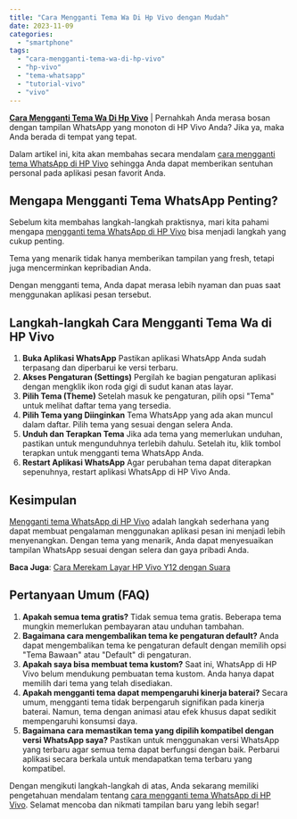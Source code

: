 ```yaml
---
title: "Cara Mengganti Tema Wa Di Hp Vivo dengan Mudah"
date: 2023-11-09
categories: 
  - "smartphone"
tags: 
  - "cara-mengganti-tema-wa-di-hp-vivo"
  - "hp-vivo"
  - "tema-whatsapp"
  - "tutorial-vivo"
  - "vivo"
---
```


**[Cara Mengganti Tema Wa Di Hp Vivo](https://ajiekusumadhany.com/cara-mengganti-tema-wa-di-hp-vivo/)** | Pernahkah Anda merasa bosan dengan tampilan WhatsApp yang monoton di HP Vivo Anda? Jika ya, maka Anda berada di tempat yang tepat.

Dalam artikel ini, kita akan membahas secara mendalam [cara mengganti tema WhatsApp di HP Vivo](https://ajiekusumadhany.com/cara-mengganti-tema-wa-di-hp-vivo/) sehingga Anda dapat memberikan sentuhan personal pada aplikasi pesan favorit Anda.

## Mengapa Mengganti Tema WhatsApp Penting?

Sebelum kita membahas langkah-langkah praktisnya, mari kita pahami mengapa [mengganti tema WhatsApp di HP Vivo](https://ajiekusumadhany.com/cara-mengganti-tema-wa-di-hp-vivo/) bisa menjadi langkah yang cukup penting.

Tema yang menarik tidak hanya memberikan tampilan yang fresh, tetapi juga mencerminkan kepribadian Anda.

Dengan mengganti tema, Anda dapat merasa lebih nyaman dan puas saat menggunakan aplikasi pesan tersebut.

## Langkah-langkah Cara Mengganti Tema Wa di HP Vivo

1. **Buka Aplikasi WhatsApp** Pastikan aplikasi WhatsApp Anda sudah terpasang dan diperbarui ke versi terbaru.
2. **Akses Pengaturan (Settings)** Pergilah ke bagian pengaturan aplikasi dengan mengklik ikon roda gigi di sudut kanan atas layar.
3. **Pilih Tema (Theme)** Setelah masuk ke pengaturan, pilih opsi "Tema" untuk melihat daftar tema yang tersedia.
4. **Pilih Tema yang Diinginkan** Tema WhatsApp yang ada akan muncul dalam daftar. Pilih tema yang sesuai dengan selera Anda.
5. **Unduh dan Terapkan Tema** Jika ada tema yang memerlukan unduhan, pastikan untuk mengunduhnya terlebih dahulu. Setelah itu, klik tombol terapkan untuk mengganti tema WhatsApp Anda.
6. **Restart Aplikasi WhatsApp** Agar perubahan tema dapat diterapkan sepenuhnya, restart aplikasi WhatsApp di HP Vivo Anda.

## Kesimpulan

[Mengganti tema WhatsApp di HP Vivo](https://ajiekusumadhany.com/cara-mengganti-tema-wa-di-hp-vivo/) adalah langkah sederhana yang dapat membuat pengalaman menggunakan aplikasi pesan ini menjadi lebih menyenangkan. Dengan tema yang menarik, Anda dapat menyesuaikan tampilan WhatsApp sesuai dengan selera dan gaya pribadi Anda.

**Baca Juga**: [Cara Merekam Layar HP Vivo Y12 dengan Suara](https://ajiekusumadhany.com/cara-merekam-layar-hp-vivo-y12-dengan-suara/)

## Pertanyaan Umum (FAQ)

1. **Apakah semua tema gratis?** Tidak semua tema gratis. Beberapa tema mungkin memerlukan pembayaran atau unduhan tambahan.
2. **Bagaimana cara mengembalikan tema ke pengaturan default?** Anda dapat mengembalikan tema ke pengaturan default dengan memilih opsi "Tema Bawaan" atau "Default" di pengaturan.
3. **Apakah saya bisa membuat tema kustom?** Saat ini, WhatsApp di HP Vivo belum mendukung pembuatan tema kustom. Anda hanya dapat memilih dari tema yang telah disediakan.
4. **Apakah mengganti tema dapat mempengaruhi kinerja baterai?** Secara umum, mengganti tema tidak berpengaruh signifikan pada kinerja baterai. Namun, tema dengan animasi atau efek khusus dapat sedikit mempengaruhi konsumsi daya.
5. **Bagaimana cara memastikan tema yang dipilih kompatibel dengan versi WhatsApp saya?** Pastikan untuk menggunakan versi WhatsApp yang terbaru agar semua tema dapat berfungsi dengan baik. Perbarui aplikasi secara berkala untuk mendapatkan tema terbaru yang kompatibel.

Dengan mengikuti langkah-langkah di atas, Anda sekarang memiliki pengetahuan mendalam tentang [cara mengganti tema WhatsApp di HP Vivo](https://ajiekusumadhany.com/cara-mengganti-tema-wa-di-hp-vivo/). Selamat mencoba dan nikmati tampilan baru yang lebih segar!
